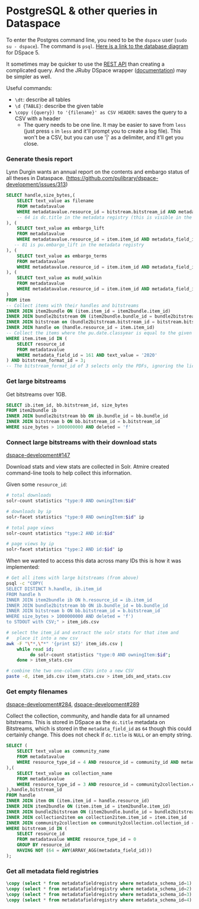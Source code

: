 # PostgreSQL & other queries in Dataspace

To enter the Postgres command line, you need to be the `dspace` user (`sudo su - dspace`). The command is `psql`. [Here is a link to the database diagram](https://wiki.lyrasis.org/display/DSDOC5x/Storage+Layer?preview=/45548226/68355659/dspace5.png) for DSpace 5.

It sometimes may be quicker to use the [REST API](dataspace.princeton.edu/rest/) than creating a complicated query. And the JRuby DSpace wrapper ([documentation](https://dspace-development.readthedocs.io/en/latest/dspace_cli.html#bitstream-management)) may be simpler as well.

Useful commands:
* `\dt`: describe all tables
* `\d {TABLE}`: describe the given table
* `\copy ({query}) to '{filename}' as CSV HEADER`: saves the query to a CSV with a header
     * The query needs to be one line. It may be easier to save from `less` (just press `s` in `less` and it'll prompt you to create a log file). This won't be a CSV, but you can use '|' as a delimiter, and it'll get you close.

### Generate thesis report

Lynn Durgin wants an annual report on the contents and embargo status of all theses in Dataspace. (https://github.com/pulibrary/dspace-development/issues/313)

```sql
SELECT handle,size_bytes,(
    SELECT text_value as filename
    FROM metadatavalue
    WHERE metadatavalue.resource_id = bitstream.bitstream_id AND metadata_field_id = 64 
    -- 64 is dc.title in the metadata registry (this is visible in the dataspace admin view)
), (
    SELECT text_value as embargo_lift
    FROM metadatavalue
    WHERE metadatavalue.resource_id = item.item_id AND metadata_field_id = 81
   -- 81 is pu.embargo_lift in the metadata registry
), (
    SELECT text_value as embargo_terms
    FROM metadatavalue
    WHERE metadatavalue.resource_id = item.item_id AND metadata_field_id = 82
), (
    SELECT text_value as mudd_walkin
    FROM metadatavalue
    WHERE metadatavalue.resource_id = item.item_id AND metadata_field_id = 362
)
FROM item
-- Collect items with their handles and bitstreams
INNER JOIN item2bundle ON (item.item_id = item2bundle.item_id)
INNER JOIN bundle2bitstream ON (item2bundle.bundle_id = bundle2bitstream.bundle_id)
INNER JOIN bitstream on (bundle2bitstream.bitstream_id = bitstream.bitstream_id)
INNER JOIN handle on (handle.resource_id = item.item_id)
-- Collect the items where the pu.date.classyear is equal to the given report year
WHERE item.item_id IN (
    SELECT resource_id
    FROM metadatavalue
    WHERE metadata_field_id = 161 AND text_value = '2020'
) AND bitstream_format_id = 3; 
-- The bitstream_format_id of 3 selects only the PDFs, ignoring the license txt files
```

### Get large bitstreams

Get bitstreams over 1GB.

```sql
SELECT ib.item_id, bb.bitstream_id, size_bytes
FROM item2bundle ib
INNER JOIN bundle2bitstream bb ON ib.bundle_id = bb.bundle_id
INNER JOIN bitstream b ON bb.bitstream_id = b.bitstream_id
WHERE size_bytes > 1000000000 AND deleted = 'f'
```

### Connect large bitstreams with their download stats

[dspace-development#147](https://github.com/pulibrary/dspace-development/issues/147)

Download stats and view stats are collected in Solr. Atmire created command-line tools to help collect this information.

Given some `resource_id`:
```bash
# total downloads
solr-count statistics "type:0 AND owningItem:$id"

# downloads by ip
solr-facet statistics "type:0 AND owningItem:$id" ip

# total page views
solr-count statistics "type:2 AND id:$id"

# page views by ip
solr-facet statistics "type:2 AND id:$id" ip
```

When we wanted to access this data across many IDs this is how it was implemented:

```bash
# Get all items with large bitstreams (from above)
psql -c "COPY(
SELECT DISTINCT h.handle, ib.item_id
FROM handle h
INNER JOIN item2bundle ib ON h.resource_id = ib.item_id
INNER JOIN bundle2bitstream bb ON ib.bundle_id = bb.bundle_id
INNER JOIN bitstream b ON bb.bitstream_id = b.bitstream_id
WHERE size_bytes > 1000000000 AND deleted = 'f')
to STDOUT with CSV;" > item_ids.csv

# select the item_id and extract the solr stats for that item and
#   place it into a new csv
awk -F "\"*,\"*" '{print $2}' item_ids.csv | 
    while read id; 
         do solr-count statistics "type:0 AND owningItem:$id"; 
    done > item_stats.csv

# combine the two one-column CSVs into a new CSV
paste -d, item_ids.csv item_stats.csv > item_ids_and_stats.csv
```

### Get empty filenames

[dspace-development#284](https://github.com/pulibrary/dspace-development/issues/284), [dspace-development#289](https://github.com/pulibrary/dspace-development/issues/289)

Collect the collection, community, and handle data for all unnamed bitstreams. This is stored in DSpace as the `dc.title` metadata on Bitstreams, which is stored in the `metadata_field_id` as `64` though this could certainly change. This does not check if `dc.title` is `NULL` or an empty string.

```sql
SELECT (
    SELECT text_value as community_name
    FROM metadatavalue
    WHERE resource_type_id = 4 AND resource_id = community_id AND metadata_field_id = 64
),(
    SELECT text_value as collection_name
    FROM metadatavalue 
    WHERE resource_type_id = 3 AND resource_id = community2collection.collection_id AND metadata_field_id = 64
),handle,bitstream_id
FROM handle 
INNER JOIN item ON (item.item_id = handle.resource_id)
INNER JOIN item2bundle ON (item.item_id = item2bundle.item_id)
INNER JOIN bundle2bitstream ON (item2bundle.bundle_id = bundle2bitstream.bundle_id)
INNER JOIN collection2item on collection2item.item_id = item.item_id
INNER JOIN community2collection on community2collection.collection_id = collection2item.collection_id
WHERE bitstream_id IN (
    SELECT resource_id
    FROM metadatavalue WHERE resource_type_id = 0 
    GROUP BY resource_id 
    HAVING NOT (64 = ANY(ARRAY_AGG(metadata_field_id)))
);
```

### Get all metadata field registries

```sql
\copy (select * from metadatafieldregistry where metadata_schema_id=1) to 'dc-metadata.csv' with csv header;
\copy (select * from metadatafieldregistry where metadata_schema_id=2) to 'pu-metadata.csv' with csv header;
\copy (select * from metadatafieldregistry where metadata_schema_id=3) to 'dcterms-metadata.csv' with csv header;
\copy (select * from metadatafieldregistry where metadata_schema_id=4) to 'eperson-metadata.csv' with csv header;
```
